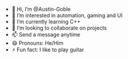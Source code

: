 - 👋 Hi, I’m @Austin-Goble
- 👀 I’m interested in automation, gaming and UI
- 🌱 I’m currently learning C++
- 💞️ I’m looking to collaborate on projects 
- 📫 Send a message anytime
- 😄 Pronouns: He/Him
- ⚡ Fun fact: I like to play guitar

<!---
Austin-Goble/Austin-Goble is a ✨ special ✨ repository because its `README.md` (this file) appears on your GitHub profile.
You can click the Preview link to take a look at your changes.
--->
